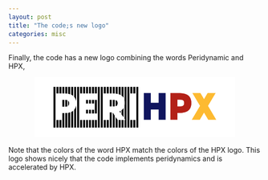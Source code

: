 ```yaml
---
layout: post
title: "The code;s new logo"
categories: misc
---
```


Finally, the code has a new logo combining the words Peridynamic and HPX, 

<p style="text-align:center;"><img src="https://raw.githubusercontent.com/PeriHPX/artwork/main/PNG/perihpx_logo.png" alt="logo" width="400"/></p>

Note that the colors of the word HPX match the colors of the HPX logo. This logo shows nicely that the code implements peridynamics and is accelerated by HPX.

